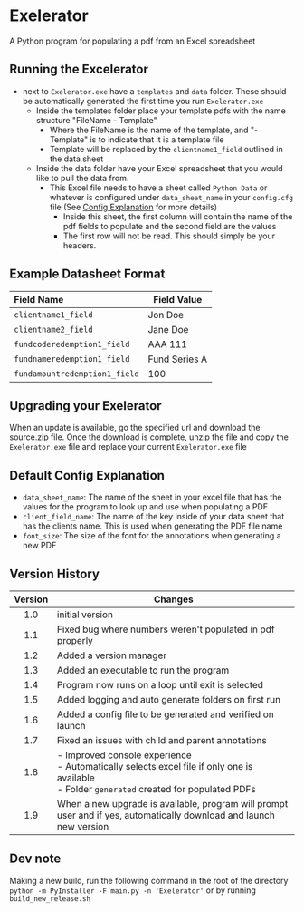 # Exelerator
A Python program for populating a pdf from an Excel spreadsheet


## Running the Excelerator
- next to `Exelerator.exe` have a `templates` and `data` folder. These should be automatically generated the 
first time you run `Exelerator.exe`
    - Inside the templates folder place your template pdfs with the name structure "FileName - Template"
        - Where the FileName is the name of the template, and "- Template" is to indicate that it is a template file
        - Template will be replaced by the `clientname1_field` outlined in the data sheet
    - Inside the data folder have your Excel spreadsheet that you would like to pull the data from.
        - This Excel file needs to have a sheet called `Python Data` or whatever is configured under `data_sheet_name` 
            in your `config.cfg` file (See [Config Explanation](#default-config-explanation) for more details)
            - Inside this sheet, the first column will contain the name of the pdf fields to populate and the 
                second field are the values
            - The first row will not be read. This should simply be your headers.


## Example Datasheet Format
| Field Name                    | Field Value   |
|:------------------------------|---------------|
| `clientname1_field`           | Jon Doe       |
| `clientname2_field`           | Jane Doe      |
| `fundcoderedemption1_field`   | AAA 111       |
| `fundnameredemption1_field`   | Fund Series A |
| `fundamountredemption1_field` | 100           |


## Upgrading your Exelerator
When an update is available, go the specified url and download the source.zip file.
Once the download is complete, unzip the file and copy the `Exelerator.exe` file and replace 
your current `Exelerator.exe` file


## Default Config Explanation
- `data_sheet_name`: The name of the sheet in your excel file that has the values for the program to look up and use 
when populating a PDF
- `client_field_name`: The name of the key inside of your data sheet that has the clients name. This is used when 
generating the PDF file name
- `font_size`: The size of the font for the annotations when generating a new PDF


## Version History
| Version | Changes                                                                                                                                           |
|:-------:|---------------------------------------------------------------------------------------------------------------------------------------------------|
|   1.0   | initial version                                                                                                                                   |
|   1.1   | Fixed bug where numbers weren't populated in pdf properly                                                                                         |
|   1.2   | Added a version manager                                                                                                                           |
|   1.3   | Added an executable to run the program                                                                                                            |
|   1.4   | Program now runs on a loop until exit is selected                                                                                                 |
|   1.5   | Added logging and auto generate folders on first run                                                                                              |
|   1.6   | Added a config file to be generated and verified on launch                                                                                        |
|   1.7   | Fixed an issues with child and parent annotations                                                                                                 |
|   1.8   | - Improved console experience<br/>- Automatically selects excel file if only one is available<br/>- Folder `generated` created for populated PDFs |
|   1.9   | When a new upgrade is available, program will prompt user and if yes, automatically download and launch new version                               |


## Dev note
Making a new build, run the following command in the root of the directory
`python -m PyInstaller -F main.py -n 'Exelerator'` or by running `build_new_release.sh`

